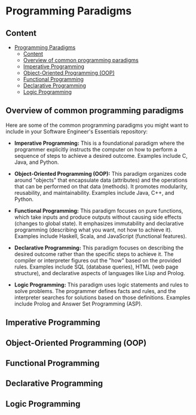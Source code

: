 # Programming Paradigms

## Content

- [Programming Paradigms](#programming-paradigms)
  - [Content](#content)
  - [Overview of common programming paradigms](#overview-of-common-programming-paradigms)
  - [Imperative Programming](#imperative-programming)
  - [Object-Oriented Programming (OOP)](#object-oriented-programming-oop)
  - [Functional Programming](#functional-programming)
  - [Declarative Programming](#declarative-programming)
  - [Logic Programming](#logic-programming)


## Overview of common programming paradigms

Here are some of the common programming paradigms you might want to include in your Software Engineer's Essentials repository:

* **Imperative Programming:** This is a foundational paradigm where the programmer explicitly instructs the computer on how to perform a sequence of steps to achieve a desired outcome. Examples include C, Java, and Python.

* **Object-Oriented Programming (OOP):** This paradigm organizes code around "objects" that encapsulate data (attributes) and the operations that can be performed on that data (methods). It promotes modularity, reusability, and maintainability. Examples include Java, C++, and Python.

* **Functional Programming:** This paradigm focuses on pure functions, which take inputs and produce outputs without causing side effects (changes to global state). It emphasizes immutability and declarative programming (describing what you want, not how to achieve it). Examples include Haskell, Scala, and JavaScript (functional features).

* **Declarative Programming:** This paradigm focuses on describing the desired outcome rather than the specific steps to achieve it. The  compiler or interpreter figures out the "how" based on the provided rules. Examples include SQL (database queries), HTML (web page structure), and declarative aspects of languages like Lisp and Prolog.

* **Logic Programming:** This paradigm uses logic statements and rules to solve problems. The programmer defines facts and rules, and the interpreter searches for solutions based on those definitions. Examples include Prolog and Answer Set Programming (ASP).

## Imperative Programming

## Object-Oriented Programming (OOP)

## Functional Programming

## Declarative Programming

## Logic Programming
